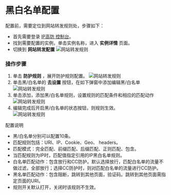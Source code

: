 # 黑白名单配置
配置前，需要定位到网站转发规则处，步骤如下：
- 首先需要登录 [IP高防 控制台](https://ip-anti-console.jdcloud.com/instancelist)。
- 找到需要配置的实例，单击实例名称，进入 **实例详情** 页面。
- 切换到 **网站转发配置** 
   ![网站转发规则](https://github.com/jdcloudcom/cn/blob/edit/image/Advanced%20Anti-DDoS/web-rule%2002.png)



### 操作步骤
1. 单击 **防护规则** ，展开防护规则配置。
 ![网站转发规则](https://github.com/lgt9/cn/blob/edit/image/Advanced%20Anti-DDoS/web-service-rule-01.png)
2. 单击黑/白名单的 **去设置** 按钮，在如下弹窗中添加编辑黑/白名单
 ![网站转发规则](https://github.com/lgt9/cn/blob/edit/image/Advanced%20Anti-DDoS/web-service-rule-02.png)
3. 单击添加，添加黑/白名单规则，设置规则的匹配条件和相应的匹配动作</BR>
 ![网站转发规则](https://github.com/lgt9/cn/blob/edit/image/Advanced%20Anti-DDoS/web-service-rule-03.png)
4. 编辑完成后开启黑/白名单的状态按钮，则规则生效。</BR>
 ![网站转发规则](https://github.com/lgt9/cn/blob/edit/image/Advanced%20Anti-DDoS/web-service-rule-04.png)

配置说明
 -  黑/白名单分别可以配置10条。</BR>
 -  匹配规则包括：URI、IP、Cookie、Geo、 headers。</BR>
 -  匹配模式：完全匹配、前缀匹配、后缀匹配、正则匹配、包含。</BR>
 -  当匹配规则为IP时，匹配值指定引用的IP黑白名单规则。</BR>
 -  白名单匹配动作：包含放行和CC防护。默认选择放行，匹配白名单的流量不做过滤，全部放行；选择CC防护时，则对匹配白名单的流量进行CC防护。</BR>
 -  黑名单匹配动作：包含阻断，跳转到其他页面，验证码。跳转到其他页面需指定页面的URI。</BR>
 -  规则开关默认打开，关闭时该规则不生效。</BR>




